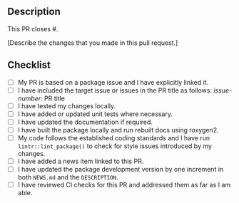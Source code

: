 <!-- Thanks for opening this pull request! Below we have provided a suggested template for PRs to this repository and a checklist to complete before opening a PR -->
 
## Description

This PR closes #<issue-number>.

[Describe the changes that you made in this pull request.]

## Checklist

- [ ] My PR is based on a package issue and I have explicitly linked it.
- [ ] I have included the target issue or issues in the PR title as follows: *issue-number*: PR title
- [ ] I have tested my changes locally.
- [ ] I have added or updated unit tests where necessary.
- [ ] I have updated the documentation if required.
- [ ] I have built the package locally and run rebuilt docs using roxygen2.
- [ ] My code follows the established coding standards and I have run `lintr::lint_package()` to check for style issues introduced by my changes. 
- [ ] I have added a news item linked to this PR.
- [ ] I have updated the package development version by one increment in both `NEWS.md` and the `DESCRIPTION`.
- [ ] I have reviewed CI checks for this PR and addressed them as far as I am able.

<!-- Thanks again for this PR - @scoringutils dev team -->
